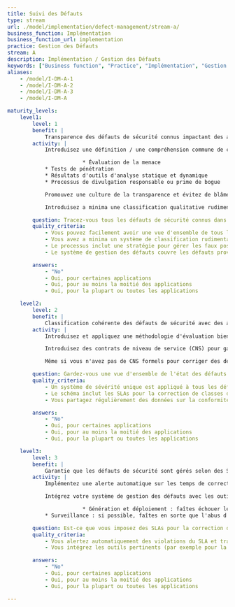 ```yaml
---
title: Suivi des Défauts
type: stream
url: ./model/implementation/defect-management/stream-a/
business_function: Implémentation
business_function_url: implementation
practice: Gestion des Défauts
stream: A
description: Implémentation / Gestion des Défauts
keywords: ["Business function", "Practice", "Implémentation", "Gestion des Défauts"]
aliases:
    - /model/I-DM-A-1
    - /model/I-DM-A-2
    - /model/I-DM-A-3
    - /model/I-DM-A

maturity_levels:
    level1:
        level: 1
        benefit: |
            Transparence des défauts de sécurité connus impactant des applications particulières
        activity: |
            Introduisez une définition / une compréhension commune de ce qu'est un défaut de sécurité et définissez les méthodes les plus courantes pour les identifier. Celles-ci comprennent, mais ne se limitent pas à:

                        * Évaluation de la menace
            * Tests de pénétration
            * Résultats d'outils d'analyse statique et dynamique
            * Processus de divulgation responsable ou prime de bogue

            Promouvez une culture de la transparence et évitez de blâmer toute équipe pour l'introduction ou l'identification de défauts de sécurité. Enregistrez et suivez tous les défauts de sécurité dans un emplacement défini. Cet emplacement n'a pas nécessairement à être centralisé pour l'ensemble de l'organisation, cependant assurez-vous de pouvoir avoir une vue d'ensemble de tous les défauts qui affectent une application donnée à n'importe quel moment. Définissez et appliquez des règles d'accès pour les défauts de sécurité suivis afin d'atténuer le risque de fuite et d'abus de ces informations.

            Introduisez a minima une classification qualitative rudimentaire des défauts de sécurité afin que vous soyez en mesure de prioriser les efforts de correction d'une manière satisfaisante. Efforcez-vous de limiter la duplication des informations et la présence de faux positifs afin d’accroître la fiabilité du processus.

        question: Tracez-vous tous les défauts de sécurité connus dans des endroits accessibles ?
        quality_criteria:
            - Vous pouvez facilement avoir une vue d'ensemble de tous les défauts de sécurité impactant une application
            - Vous avez a minima un système de classification rudimentaire en place
            - Le processus inclut une stratégie pour gérer les faux positifs et les doublons
            - Le système de gestion des défauts couvre les défauts provenant de diverses sources et activités

        answers:
            - "No"
            - Oui, pour certaines applications
            - Oui, pour au moins la moitié des applications
            - Oui, pour la plupart ou toutes les applications

    level2:
        level: 2
        benefit: |
            Classification cohérente des défauts de sécurité avec des attentes claires quant à leur manipulation
        activity: |
            Introduisez et appliquez une méthodologie d'évaluation bien définie pour vos défauts de sécurité d'une façon cohérente à travers toute l'organisation, en vous basant sur la probabilité et l'impact attendu du défaut exploité. Cela vous permettra d'identifier les applications qui nécessitent une attention accrue et des investissements. Dans le cas où vous ne stockeriez pas les informations sur les défauts de sécurité centralement, assurez-vous que vous êtes toujours en mesure de récupérer facilement les informations depuis toutes les sources et d'obtenir un aperçu des « points chauds » qui nécessitent votre attention.

            Introduisez des contrats de niveau de service (CNS) pour garantir une correction des défauts de sécurité à temps selon leur niveau de criticité et surveillez de manière centralisée et faire un retour régulier sur les violations des CNS. Définissez un processus pour les cas où il n'est pas faisable ou économiquement raisonnable de corriger un défaut dans le délai défini par les CNS. Cela devrait au moins garantir que toutes les parties prenantes concernées ont une bonne compréhension du risque impliqué. Si c'est applicable, mettez en place des contrôles compensatoires pour ces cas.

            Même si vous n'avez pas de CNS formels pour corriger des défauts de faible gravité, veillez à ce que les équipes responsables obtiennent toujours un aperçu régulier des problèmes qui affectent leurs applications et comprennent comment des problèmes particuliers s’affectent ou s’amplifient les uns les autres.

        question: Gardez-vous une vue d'ensemble de l'état des défauts de sécurité au sein de l'organisation?
        quality_criteria:
            - Un système de sévérité unique est appliqué à tous les défauts à travers l'organisation
            - Le schéma inclut les SLAs pour la correction de classes de sévérité particulières
            - Vous partagez régulièrement des données sur la conformité aux SLA

        answers:
            - "No"
            - Oui, pour certaines applications
            - Oui, pour au moins la moitié des applications
            - Oui, pour la plupart ou toutes les applications

    level3:
        level: 3
        benefit: |
            Garantie que les défauts de sécurité sont gérés selon des SLA prédéfinis
        activity: |
            Implémentez une alerte automatique sur les temps de correction des défauts de sécurité si la durée dépasse celle définie dans les Contrats de Niveau de Service (CNS). Assurez-vous que ces défauts sont automatiquement transférés dans le processus de gestion des risques et évalués selon une méthodologie quantitative cohérente. Évaluez comment des défauts donnés s'influencent / s'amplifient les uns avec les autres non seulement au niveau des équipes, mais aussi au niveau de l'ensemble de l'organisation. Utilisez la connaissance de la chaîne de compromission complète pour hiérarchiser, introduire et suivre les contrôles compensatoires atténuant les risques d'affaire respectifs.

            Intégrez votre système de gestion des défauts avec les outils automatisés introduits par d'autres pratiques, par ex.

                        * Génération et déploiement : faîtes échouer le processus de génération / déploiement si des défauts de sécurité supérieurs à une certaine sévérité affectent l'artefact final, à moins que quelqu'un ne signe explicitement l'exception.
            * Surveillance : si possible, faîtes en sorte que l'abus d'une faille de sécurité dans l'environnement de production soit détecté et déclenche une alerte.

        question: Est-ce que vous imposez des SLAs pour la correction des défauts de sécurité?
        quality_criteria:
            - Vous alertez automatiquement des violations du SLA et transférez les défauts associés au processus de gestion des risques
            - Vous intégrez les outils pertinents (par exemple pour la surveillance, la génération, le déploiement) avec le système de gestion des défauts

        answers:
            - "No"
            - Oui, pour certaines applications
            - Oui, pour au moins la moitié des applications
            - Oui, pour la plupart ou toutes les applications

---
```

